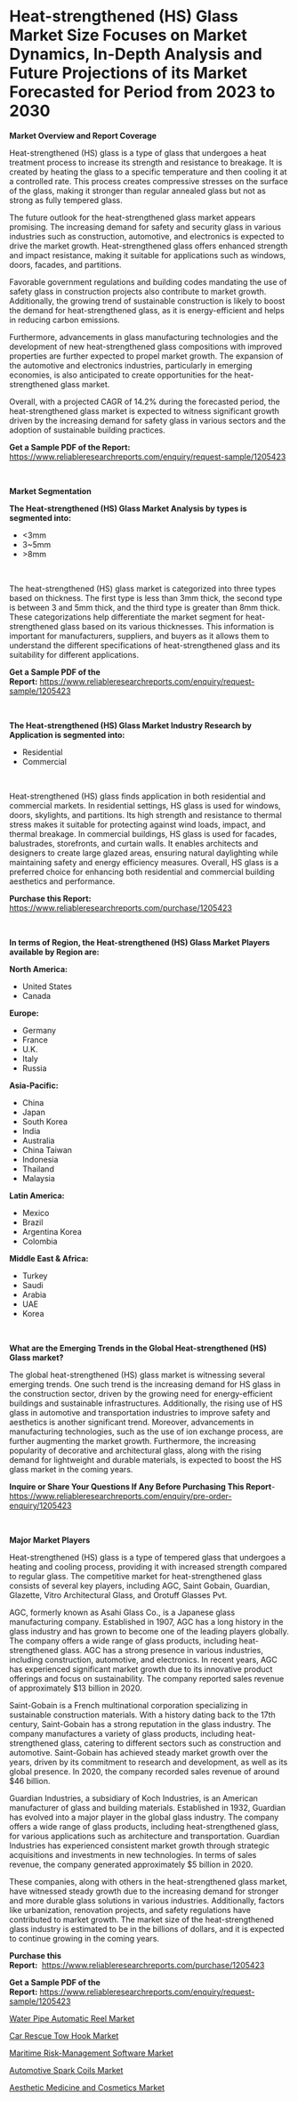 <p><h1>Heat-strengthened (HS) Glass Market Size Focuses on Market Dynamics, In-Depth Analysis and Future Projections of its Market Forecasted for Period from 2023 to 2030</h1></p><p><strong>Market Overview and Report Coverage</strong></p>
<p><p>Heat-strengthened (HS) glass is a type of glass that undergoes a heat treatment process to increase its strength and resistance to breakage. It is created by heating the glass to a specific temperature and then cooling it at a controlled rate. This process creates compressive stresses on the surface of the glass, making it stronger than regular annealed glass but not as strong as fully tempered glass.</p><p>The future outlook for the heat-strengthened glass market appears promising. The increasing demand for safety and security glass in various industries such as construction, automotive, and electronics is expected to drive the market growth. Heat-strengthened glass offers enhanced strength and impact resistance, making it suitable for applications such as windows, doors, facades, and partitions.</p><p>Favorable government regulations and building codes mandating the use of safety glass in construction projects also contribute to market growth. Additionally, the growing trend of sustainable construction is likely to boost the demand for heat-strengthened glass, as it is energy-efficient and helps in reducing carbon emissions.</p><p>Furthermore, advancements in glass manufacturing technologies and the development of new heat-strengthened glass compositions with improved properties are further expected to propel market growth. The expansion of the automotive and electronics industries, particularly in emerging economies, is also anticipated to create opportunities for the heat-strengthened glass market.</p><p>Overall, with a projected CAGR of 14.2% during the forecasted period, the heat-strengthened glass market is expected to witness significant growth driven by the increasing demand for safety glass in various sectors and the adoption of sustainable building practices.</p></p>
<p><strong>Get a Sample PDF of the Report:</strong> <a href="https://www.reliableresearchreports.com/enquiry/request-sample/1205423">https://www.reliableresearchreports.com/enquiry/request-sample/1205423</a></p>
<p>&nbsp;</p>
<p><strong>Market Segmentation</strong></p>
<p><strong>The Heat-strengthened (HS) Glass Market Analysis by types is segmented into:</strong></p>
<p><ul><li><3mm</li><li>3~5mm</li><li>>8mm</li></ul></p>
<p>&nbsp;</p>
<p><p>The heat-strengthened (HS) glass market is categorized into three types based on thickness. The first type is less than 3mm thick, the second type is between 3 and 5mm thick, and the third type is greater than 8mm thick. These categorizations help differentiate the market segment for heat-strengthened glass based on its various thicknesses. This information is important for manufacturers, suppliers, and buyers as it allows them to understand the different specifications of heat-strengthened glass and its suitability for different applications.</p></p>
<p><strong>Get a Sample PDF of the Report:</strong>&nbsp;<a href="https://www.reliableresearchreports.com/enquiry/request-sample/1205423">https://www.reliableresearchreports.com/enquiry/request-sample/1205423</a></p>
<p>&nbsp;</p>
<p><strong>The Heat-strengthened (HS) Glass Market Industry Research by Application is segmented into:</strong></p>
<p><ul><li>Residential</li><li>Commercial</li></ul></p>
<p>&nbsp;</p>
<p><p>Heat-strengthened (HS) glass finds application in both residential and commercial markets. In residential settings, HS glass is used for windows, doors, skylights, and partitions. Its high strength and resistance to thermal stress makes it suitable for protecting against wind loads, impact, and thermal breakage. In commercial buildings, HS glass is used for facades, balustrades, storefronts, and curtain walls. It enables architects and designers to create large glazed areas, ensuring natural daylighting while maintaining safety and energy efficiency measures. Overall, HS glass is a preferred choice for enhancing both residential and commercial building aesthetics and performance.</p></p>
<p><strong>Purchase this Report:</strong>&nbsp; <a href="https://www.reliableresearchreports.com/purchase/1205423">https://www.reliableresearchreports.com/purchase/1205423</a></p>
<p>&nbsp;</p>
<p><strong>In terms of Region, the Heat-strengthened (HS) Glass Market Players available by Region are:</strong></p>
<p>
    <p> <strong> North America: </strong>
        <ul>
            <li>United States</li>
            <li>Canada</li>
        </ul>
        </p> 
    <p> <strong> Europe: </strong>
        <ul>
            <li>Germany</li>
            <li>France</li>
            <li>U.K.</li>
            <li>Italy</li>
            <li>Russia</li>
        </ul>
        </p> 
    <p> <strong> Asia-Pacific: </strong>
        <ul>
            <li>China</li>
            <li>Japan</li>
            <li>South Korea</li>
            <li>India</li>
            <li>Australia</li>
            <li>China Taiwan</li>
            <li>Indonesia</li>
            <li>Thailand</li>
            <li>Malaysia</li>
        </ul>
        </p> 
    <p> <strong> Latin America: </strong>
        <ul>
            <li>Mexico</li>
            <li>Brazil</li>
            <li>Argentina Korea</li>
            <li>Colombia</li>
        </ul>
        </p> 
    <p> <strong> Middle East & Africa: </strong>
        <ul>
            <li>Turkey</li>
            <li>Saudi</li>
            <li>Arabia</li>
            <li>UAE</li>
            <li>Korea</li>
        </ul>
    </p>
    </p>
<p>&nbsp;</p>
<p><strong>What are the Emerging Trends in the Global Heat-strengthened (HS) Glass market?</strong></p>
<p><p>The global heat-strengthened (HS) glass market is witnessing several emerging trends. One such trend is the increasing demand for HS glass in the construction sector, driven by the growing need for energy-efficient buildings and sustainable infrastructures. Additionally, the rising use of HS glass in automotive and transportation industries to improve safety and aesthetics is another significant trend. Moreover, advancements in manufacturing technologies, such as the use of ion exchange process, are further augmenting the market growth. Furthermore, the increasing popularity of decorative and architectural glass, along with the rising demand for lightweight and durable materials, is expected to boost the HS glass market in the coming years.</p></p>
<p><strong>Inquire or Share Your Questions If Any Before Purchasing This Report</strong>- <a href="https://www.reliableresearchreports.com/enquiry/pre-order-enquiry/1205423">https://www.reliableresearchreports.com/enquiry/pre-order-enquiry/1205423</a></p>
<p>&nbsp;</p>
<p><strong>Major Market Players</strong></p>
<p><p>Heat-strengthened (HS) glass is a type of tempered glass that undergoes a heating and cooling process, providing it with increased strength compared to regular glass. The competitive market for heat-strengthened glass consists of several key players, including AGC, Saint Gobain, Guardian, Glazette, Vitro Architectural Glass, and Orotuff Glasses Pvt.</p><p>AGC, formerly known as Asahi Glass Co., is a Japanese glass manufacturing company. Established in 1907, AGC has a long history in the glass industry and has grown to become one of the leading players globally. The company offers a wide range of glass products, including heat-strengthened glass. AGC has a strong presence in various industries, including construction, automotive, and electronics. In recent years, AGC has experienced significant market growth due to its innovative product offerings and focus on sustainability. The company reported sales revenue of approximately $13 billion in 2020.</p><p>Saint-Gobain is a French multinational corporation specializing in sustainable construction materials. With a history dating back to the 17th century, Saint-Gobain has a strong reputation in the glass industry. The company manufactures a variety of glass products, including heat-strengthened glass, catering to different sectors such as construction and automotive. Saint-Gobain has achieved steady market growth over the years, driven by its commitment to research and development, as well as its global presence. In 2020, the company recorded sales revenue of around $46 billion.</p><p>Guardian Industries, a subsidiary of Koch Industries, is an American manufacturer of glass and building materials. Established in 1932, Guardian has evolved into a major player in the global glass industry. The company offers a wide range of glass products, including heat-strengthened glass, for various applications such as architecture and transportation. Guardian Industries has experienced consistent market growth through strategic acquisitions and investments in new technologies. In terms of sales revenue, the company generated approximately $5 billion in 2020.</p><p>These companies, along with others in the heat-strengthened glass market, have witnessed steady growth due to the increasing demand for stronger and more durable glass solutions in various industries. Additionally, factors like urbanization, renovation projects, and safety regulations have contributed to market growth. The market size of the heat-strengthened glass industry is estimated to be in the billions of dollars, and it is expected to continue growing in the coming years.</p></p>
<p><strong>Purchase this Report:</strong>&nbsp;&nbsp;<a href="https://www.reliableresearchreports.com/purchase/1205423">https://www.reliableresearchreports.com/purchase/1205423</a></p>
<p></p>
<p><strong>Get a Sample PDF of the Report:</strong>&nbsp;<a href="https://www.reliableresearchreports.com/enquiry/request-sample/1205423">https://www.reliableresearchreports.com/enquiry/request-sample/1205423</a></p>
<p><p><a href="https://www.linkedin.com/pulse/water-pipe-automatic-reel-market-share-amp-new-trends/">Water Pipe Automatic Reel Market</a></p><p><a href="https://www.linkedin.com/pulse/decoding-car-rescue-tow-hook-market-deep-dive-latest-trends/">Car Rescue Tow Hook Market</a></p><p><a href="https://medium.com/@jackybrekke/maritime-risk-management-software-market-trends-forecast-and-competitive-analysis-to-2030-db2bb8a5ea3f">Maritime Risk-Management Software Market</a></p><p><a href="https://github.com/RickHolmes3/Market-Research-Report-List-1/blob/main/automotive-spark-coils-market.md">Automotive Spark Coils Market</a></p><p><a href="https://medium.com/@deronwisoky1977/aesthetic-medicine-and-cosmetics-market-insight-market-trends-growth-forecasted-from-2023-to-500a68e8a52b">Aesthetic Medicine and Cosmetics Market</a></p></p>